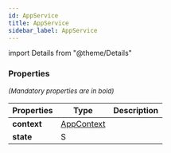 ```yaml
---
id: AppService
title: AppService
sidebar_label: AppService
---
```


import Details from "@theme/Details"




### Properties

<font size="2"><i>(Mandatory properties are in bold)</i></font>

| Properties | Type | Description |
| --------- | ---- | ----------- |
| **context** | [AppContext](/framework-api/interfaces/AppContext.md) |  |
| **state** | S |  |


